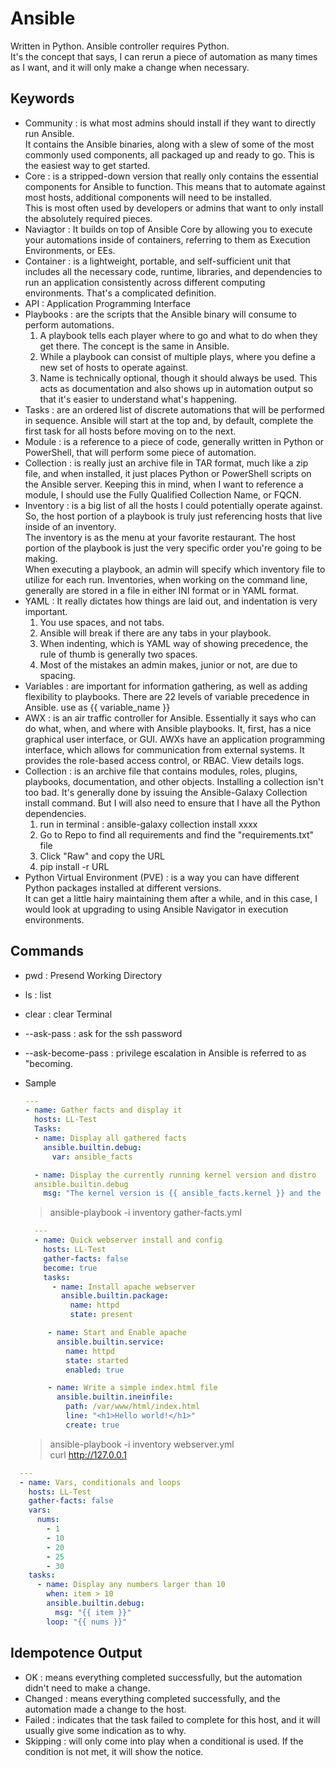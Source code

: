 # Ansible
Written in Python. Ansible controller requires Python. </br>
It's the concept that says, I can rerun a piece of automation as many times as I want, and it will only make a change when necessary. </br> 

## Keywords
- Community : is what most admins should install if they want to directly run Ansible. </br> 
  It contains the Ansible binaries, along with a slew of some of the most commonly used components, all packaged up and ready to go. This is the easiest way to get started.
- Core : is a stripped-down version that really only contains the essential components for Ansible to function. This means that to automate against most hosts, additional components will need to be installed. </br> 
  This is most often used by developers or admins that want to only install the absolutely required pieces.
- Naviagtor : It builds on top of Ansible Core by allowing you to execute your automations inside of containers, referring to them as Execution Environments, or EEs. 
- Container : is a lightweight, portable, and self-sufficient unit that includes all the necessary code, runtime, libraries, and dependencies to run an application consistently across different computing environments.
  That's a complicated definition.
- API : Application Programming Interface
- Playbooks : are the scripts that the Ansible binary will consume to perform automations. </br> 
  1. A playbook tells each player where to go and what to do when they get there. The concept is the same in Ansible.
  2. While a playbook can consist of multiple plays, where you define a new set of hosts to operate against.
  3. Name is technically optional, though it should always be used. This acts as documentation and also shows up in automation output so that it's easier to understand what's happening.
- Tasks : are an ordered list of discrete automations that will be performed in sequence. Ansible will start at the top and, by default, complete the first task for all hosts before moving on to the next.
- Module : is a reference to a piece of code, generally written in Python or PowerShell, that will perform some piece of automation.
- Collection : is really just an archive file in TAR format, much like a zip file, and when installed, it just places Python or PowerShell scripts on the Ansible server. Keeping this in mind, when I want to reference a         module, I should use the Fully Qualified Collection Name, or FQCN.
- Inventory : is a big list of all the hosts I could potentially operate against. So, the host portion of a playbook is truly just referencing hosts that live inside of an inventory. </br> 
  The inventory is as the menu at your favorite restaurant. The host portion of the playbook is just the very specific order you're going to be making. </br> 
  When executing a playbook, an admin will specify which inventory file to utilize for each run. Inventories, when working on the command line, generally are stored in a file in either INI format or in YAML format.
- YAML : It really dictates how things are laid out, and indentation is very important.
  1. You use spaces, and not tabs.
  2. Ansible will break if there are any tabs in your playbook.
  3. When indenting, which is YAML way of showing precedence, the rule of thumb is generally two spaces.
  4. Most of the mistakes an admin makes, junior or not, are due to spacing.
- Variables : are important for information gathering, as well as adding flexibility to playbooks. There are 22 levels of variable precedence in Ansible.
  use as {{ variable_name }}
- AWX : is an air traffic controller for Ansible. Essentially it says who can do what, when, and where with Ansible playbooks. It, first, has a nice graphical user interface, or GUI.
  AWXs have an application programming interface, which allows for communication from external systems.
  It provides the role-based access control, or RBAC.
  View details logs.
- Collection : is an archive file that contains modules, roles, plugins, playbooks, documentation, and other objects.
  Installing a collection isn't too bad. It's generally done by issuing the Ansible-Galaxy Collection install command.
  But I will also need to ensure that I have all the Python dependencies.
  1. run in terminal : ansible-galaxy collection install xxxx
  2. Go to Repo to find all requirements and find the "requirements.txt" file
  3. Click "Raw" and copy the URL
  4. pip install -r URL
- Python Virtual Environment (PVE) : is a way you can have different Python packages installed at different versions. </br> 
  It can get a little hairy maintaining them after a while, and in this case, I would look at upgrading to using Ansible Navigator in execution environments.
  
## Commands
- pwd : Presend Working Directory
- ls : list
- clear : clear Terminal
- --ask-pass : ask for the ssh password
- --ask-become-pass : privilege escalation in Ansible is referred to as "becoming.

- Sample
  ``` yml title="gather-facts.yml"
  ---
  - name: Gather facts and display it
    hosts: LL-Test
    Tasks:
    - name: Display all gathered facts
      ansible.builtin.debug:
        var: ansible_facts
  
    - name: Display the currently running kernel version and distro
    ansible.builtin.debug
      msg: "The kernel version is {{ ansible_facts.kernel }} and the distribution is {{ ansible_facts.distribution }}"
  ```
  > ansible-playbook -i inventory gather-facts.yml

  ``` yml title="webserver.yml"
    ---
    - name: Quick webserver install and config
      hosts: LL-Test
      gather-facts: false
      become: true
      tasks:
        - name: Install apache webserver
          ansible.builtin.package:
            name: httpd
            state: present
  
       - name: Start and Enable apache
         ansible.builtin.service:
           name: httpd
           state: started
           enabled: true
  
       - name: Write a simple index.html file
         ansible.builtin.ineinfile:
           path: /var/www/html/index.html
           line: "<h1>Hello world!</h1>"
           create: true
  ```
  > ansible-playbook -i inventory webserver.yml </br> 
  > curl http://127.0.0.1 </br>

``` yml title="vcl.yml"
  ---
  - name: Vars, conditionals and loops
    hosts: LL-Test
    gather-facts: false
    vars:
      nums:
        - 1
        - 10
        - 20
        - 25
        - 30
    tasks:
      - name: Display any numbers larger than 10
        when: item > 10
        ansible.builtin.debug:
          msg: "{{ item }}"
        loop: "{{ nums }}"
  ```

## Idempotence Output
- OK : means everything completed successfully, but the automation didn't need to make a change.
- Changed : means everything completed successfully, and the automation made a change to the host.
- Failed : indicates that the task failed to complete for this host, and it will usually give some indication as to why.
- Skipping : will only come into play when a conditional is used. If the condition is not met, it will show the notice.
